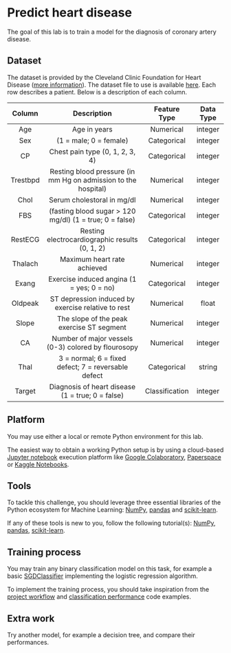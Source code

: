 # Predict heart disease

The goal of this lab is to train a model for the diagnosis of coronary artery disease.

## Dataset

The dataset is provided by the Cleveland Clinic Foundation for Heart Disease ([more information](https://archive.ics.uci.edu/ml/datasets/heart+Disease)). The dataset file to use is available [here](https://raw.githubusercontent.com/bpesquet/mlcourse/main/datasets/heart.csv). Each row describes a patient. Below is a description of each column.

|  Column  |                           Description                          |  Feature Type  | Data Type |
|:--------:|:--------------------------------------------------------------:|:--------------:|:---------:|
| Age | Age in years | Numerical | integer |
| Sex | (1 = male; 0 = female) | Categorical | integer |
| CP | Chest pain type (0, 1, 2, 3, 4) | Categorical | integer |
| Trestbpd | Resting blood pressure (in mm Hg on admission to the hospital) | Numerical | integer |
| Chol | Serum cholestoral in mg/dl | Numerical | integer |
| FBS | (fasting blood sugar > 120 mg/dl) (1 = true; 0 = false) | Categorical | integer |
| RestECG | Resting electrocardiographic results (0, 1, 2) | Categorical | integer |
| Thalach | Maximum heart rate achieved | Numerical | integer |
| Exang | Exercise induced angina (1 = yes; 0 = no) | Categorical | integer |
| Oldpeak | ST depression induced by exercise relative to rest | Numerical | float |
| Slope | The slope of the peak exercise ST segment | Numerical | integer |
| CA | Number of major vessels (0-3) colored by flourosopy | Numerical | integer |
| Thal | 3 = normal; 6 = fixed defect; 7 = reversable defect | Categorical | string |
| Target | Diagnosis of heart disease (1 = true; 0 = false) | Classification | integer |

## Platform

You may use either a local or remote Python environment for this lab.

The easiest way to obtain a working Python setup is by using a cloud-based [Jupyter notebook](https://jupyter.org/) execution platform like [Google Colaboratory](https://colab.research.google.com/), [Paperspace](https://www.paperspace.com/notebooks) or [Kaggle Notebooks](https://www.kaggle.com/code).

## Tools

To tackle this challenge, you should leverage three essential libraries of the Python ecosystem for Machine Learning: [NumPy](https://numpy.org), [pandas](https://pandas.pydata.org) and [scikit-learn](https://scikit-learn.org).

If any of these tools is new to you, follow the following tutorial(s): [NumPy](../../tutorials/numpy/), [pandas](../../tutorials/pandas/), [scikit-learn](../../tutorials/scikit-learn/).

## Training process

You may train any binary classification model on this task, for example a basic [SGDClassifier](https://scikit-learn.org/stable/modules/generated/sklearn.linear_model.SGDClassifier.html) implementing the logistic regression algorithm.

To implement the training process, you should take inspiration from the [project workflow](../../lectures/project_workflow/) and [classification performance](../../lectures/classification_performance/) code examples.

## Extra work

Try another model, for example a decision tree, and compare their performances.
